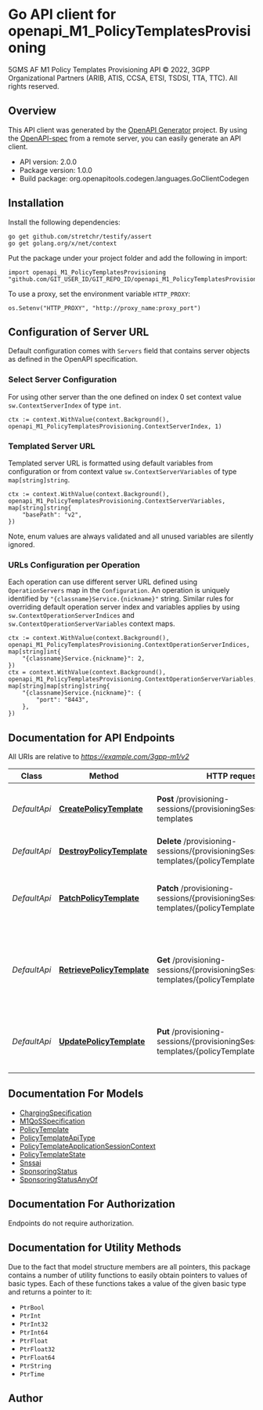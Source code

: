 # Go API client for openapi_M1_PolicyTemplatesProvisioning

5GMS AF M1 Policy Templates Provisioning API
© 2022, 3GPP Organizational Partners (ARIB, ATIS, CCSA, ETSI, TSDSI, TTA, TTC).
All rights reserved.


## Overview
This API client was generated by the [OpenAPI Generator](https://openapi-generator.tech) project.  By using the [OpenAPI-spec](https://www.openapis.org/) from a remote server, you can easily generate an API client.

- API version: 2.0.0
- Package version: 1.0.0
- Build package: org.openapitools.codegen.languages.GoClientCodegen

## Installation

Install the following dependencies:

```shell
go get github.com/stretchr/testify/assert
go get golang.org/x/net/context
```

Put the package under your project folder and add the following in import:

```golang
import openapi_M1_PolicyTemplatesProvisioning "github.com/GIT_USER_ID/GIT_REPO_ID/openapi_M1_PolicyTemplatesProvisioning"
```

To use a proxy, set the environment variable `HTTP_PROXY`:

```golang
os.Setenv("HTTP_PROXY", "http://proxy_name:proxy_port")
```

## Configuration of Server URL

Default configuration comes with `Servers` field that contains server objects as defined in the OpenAPI specification.

### Select Server Configuration

For using other server than the one defined on index 0 set context value `sw.ContextServerIndex` of type `int`.

```golang
ctx := context.WithValue(context.Background(), openapi_M1_PolicyTemplatesProvisioning.ContextServerIndex, 1)
```

### Templated Server URL

Templated server URL is formatted using default variables from configuration or from context value `sw.ContextServerVariables` of type `map[string]string`.

```golang
ctx := context.WithValue(context.Background(), openapi_M1_PolicyTemplatesProvisioning.ContextServerVariables, map[string]string{
	"basePath": "v2",
})
```

Note, enum values are always validated and all unused variables are silently ignored.

### URLs Configuration per Operation

Each operation can use different server URL defined using `OperationServers` map in the `Configuration`.
An operation is uniquely identified by `"{classname}Service.{nickname}"` string.
Similar rules for overriding default operation server index and variables applies by using `sw.ContextOperationServerIndices` and `sw.ContextOperationServerVariables` context maps.

```golang
ctx := context.WithValue(context.Background(), openapi_M1_PolicyTemplatesProvisioning.ContextOperationServerIndices, map[string]int{
	"{classname}Service.{nickname}": 2,
})
ctx = context.WithValue(context.Background(), openapi_M1_PolicyTemplatesProvisioning.ContextOperationServerVariables, map[string]map[string]string{
	"{classname}Service.{nickname}": {
		"port": "8443",
	},
})
```

## Documentation for API Endpoints

All URIs are relative to *https://example.com/3gpp-m1/v2*

Class | Method | HTTP request | Description
------------ | ------------- | ------------- | -------------
*DefaultApi* | [**CreatePolicyTemplate**](docs/DefaultApi.md#createpolicytemplate) | **Post** /provisioning-sessions/{provisioningSessionId}/policy-templates | Create (and optionally upload) a new Policy Template
*DefaultApi* | [**DestroyPolicyTemplate**](docs/DefaultApi.md#destroypolicytemplate) | **Delete** /provisioning-sessions/{provisioningSessionId}/policy-templates/{policyTemplateId} | 
*DefaultApi* | [**PatchPolicyTemplate**](docs/DefaultApi.md#patchpolicytemplate) | **Patch** /provisioning-sessions/{provisioningSessionId}/policy-templates/{policyTemplateId} | Patch the Policy Template for the specified Provisioning Session
*DefaultApi* | [**RetrievePolicyTemplate**](docs/DefaultApi.md#retrievepolicytemplate) | **Get** /provisioning-sessions/{provisioningSessionId}/policy-templates/{policyTemplateId} | Retrieve a representation of an existing Policy Template in the specified Provisioning Session
*DefaultApi* | [**UpdatePolicyTemplate**](docs/DefaultApi.md#updatepolicytemplate) | **Put** /provisioning-sessions/{provisioningSessionId}/policy-templates/{policyTemplateId} | Update a Policy Template for the specified Provisioning Session


## Documentation For Models

 - [ChargingSpecification](docs/ChargingSpecification.md)
 - [M1QoSSpecification](docs/M1QoSSpecification.md)
 - [PolicyTemplate](docs/PolicyTemplate.md)
 - [PolicyTemplateApiType](docs/PolicyTemplateApiType.md)
 - [PolicyTemplateApplicationSessionContext](docs/PolicyTemplateApplicationSessionContext.md)
 - [PolicyTemplateState](docs/PolicyTemplateState.md)
 - [Snssai](docs/Snssai.md)
 - [SponsoringStatus](docs/SponsoringStatus.md)
 - [SponsoringStatusAnyOf](docs/SponsoringStatusAnyOf.md)


## Documentation For Authorization

 Endpoints do not require authorization.


## Documentation for Utility Methods

Due to the fact that model structure members are all pointers, this package contains
a number of utility functions to easily obtain pointers to values of basic types.
Each of these functions takes a value of the given basic type and returns a pointer to it:

* `PtrBool`
* `PtrInt`
* `PtrInt32`
* `PtrInt64`
* `PtrFloat`
* `PtrFloat32`
* `PtrFloat64`
* `PtrString`
* `PtrTime`

## Author



